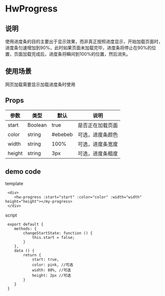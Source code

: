# HwProgress
## 说明
使用进度条的目的主要出于显示效果，而非真正按照进度显示，开始加载页面时，进度条匀速增加到90%，此时如果页面未加载完毕，进度条将停止在90%的位置，页面加载完成后，进度条将瞬间到100%的位置，然后消失。

## 使用场景
网页加载需要显示加载进度条时使用
## Props
参数   | 类型 | 默认 | 说明
----- | ------ | -----  | ----
start | Boolean| true   | 是否正在加载页面
color | string | #ebebeb| 可选，进度条颜色
width | string | 100%   | 可选，进度条宽度
height| string | 3px    | 可选，进度条粗度 
## demo code
template

```
 <div>
 	<hw-progress :start="start" :color="color" :width="width" height="height"></my-progress>
 </div>
```	
script

```
 export default {
 	methods: {
 		changeStartState: function () {
 			this.start = false;
 		}
 	},
 	data () {
 		return {
 			start: true,
 			color: pink, //可选
 			width: 80%, //可选
 			height: 2px //可选
 		}
 	}
 }
``` 